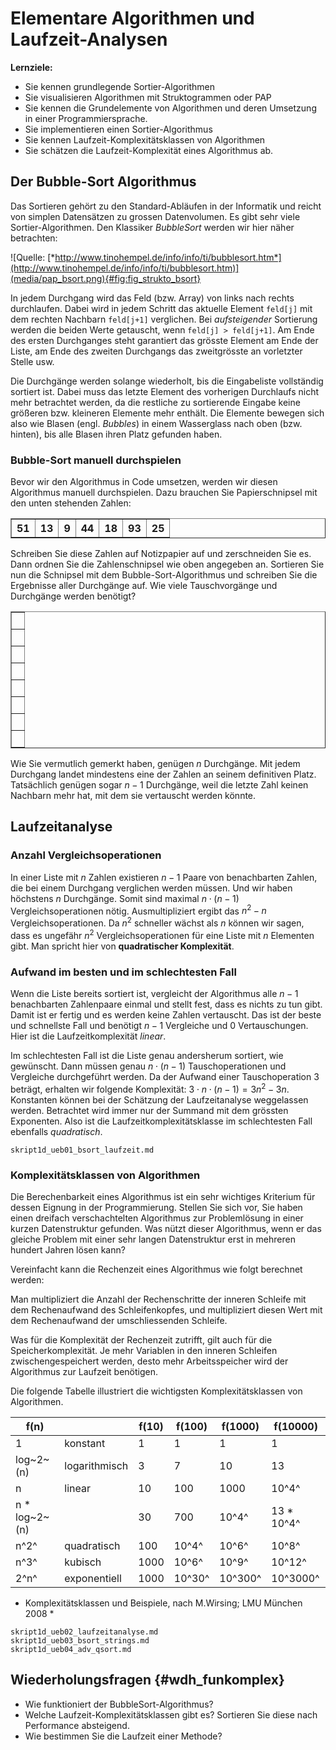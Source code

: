 # Elementare Algorithmen und Laufzeit-Analysen

**Lernziele:**

* Sie kennen grundlegende Sortier-Algorithmen
* Sie visualisieren Algorithmen mit Struktogrammen oder PAP
* Sie kennen die Grundelemente von Algorithmen und deren Umsetzung in einer Programmiersprache.
* Sie implementieren einen Sortier-Algorithmus
* Sie kennen Laufzeit-Komplexitätsklassen von Algorithmen
* Sie schätzen die Laufzeit-Komplexität eines Algorithmus ab.


## Der Bubble-Sort Algorithmus

Das Sortieren gehört zu den Standard-Abläufen in der Informatik und
reicht von simplen Datensätzen zu grossen Datenvolumen. Es gibt sehr
viele Sortier-Algorithmen. Den Klassiker *BubbleSort* werden wir hier näher betrachten:

![Quelle:
[*http://www.tinohempel.de/info/info/ti/bubblesort.htm*](http://www.tinohempel.de/info/info/ti/bubblesort.htm)](media/pap_bsort.png){#fig:fig_strukto_bsort}


In jedem Durchgang wird das Feld (bzw. Array) von links nach rechts
durchlaufen. Dabei wird in jedem Schritt das aktuelle Element `feld[j]`
mit dem rechten Nachbarn `feld[j+1]` verglichen. Bei *aufsteigender*
Sortierung werden die beiden Werte getauscht, wenn `feld[j] > feld[j+1]`. 
Am Ende des ersten Durchganges steht garantiert das grösste Element am Ende der
Liste, am Ende des zweiten Durchgangs das zweitgrösste an vorletzter Stelle usw.

Die Durchgänge werden solange wiederholt, bis die Eingabeliste
vollständig sortiert ist. Dabei muss das letzte Element des vorherigen
Durchlaufs nicht mehr betrachtet werden, da die restliche zu sortierende
Eingabe keine größeren bzw. kleineren Elemente mehr enthält. Die
Elemente bewegen sich also wie Blasen (engl. *Bubbles*) in einem Wasserglass
nach oben (bzw. hinten), bis alle Blasen ihren Platz gefunden haben.

### Bubble-Sort manuell durchspielen

Bevor wir den Algorithmus in Code umsetzen, werden wir diesen
Algorithmus manuell durchspielen. Dazu brauchen Sie Papierschnipsel mit
den unten stehenden Zahlen:

<table border = 1>
<tr>
<th>51</th><th>13</th><th> 9</th><th> 44</th><th> 18</th><th> 93</th><th> 25</th>
</tr>
</table>

Schreiben Sie diese Zahlen auf Notizpapier auf und zerschneiden Sie es.
Dann ordnen Sie die Zahlenschnipsel wie oben angegeben an. Sortieren Sie
nun die Schnipsel mit dem Bubble-Sort-Algorithmus und schreiben Sie die
Ergebnisse aller Durchgänge auf. Wie viele Tauschvorgänge und Durchgänge
werden benötigt?

<table width="100%" border = 1>
<tr>
<td>&nbsp;</td>
</tr>
<tr>
<td>&nbsp;</td>
</tr>
<tr>
<td>&nbsp;</td>
</tr>
<tr>
<td>&nbsp;</td>
</tr>
<tr>
<td>&nbsp;</td>
</tr>
<tr>
<td>&nbsp;</td>
</tr>
<tr>
<td>&nbsp;</td>
</tr>
<tr>
<td>&nbsp;</td>
</tr>

</table>

Wie Sie vermutlich gemerkt haben, genügen $n$ Durchgänge. Mit jedem
Durchgang landet mindestens eine der Zahlen an seinem definitiven Platz. Tatsächlich genügen sogar $n-1$ Durchgänge, weil die letzte Zahl keinen Nachbarn mehr hat, mit dem sie vertauscht werden könnte.

## Laufzeitanalyse

### Anzahl Vergleichsoperationen

In einer Liste mit $n$ Zahlen existieren $n-1$ Paare von benachbarten
Zahlen, die bei einem Durchgang verglichen werden müssen. Und wir haben
höchstens $n$ Durchgänge. Somit sind maximal $n \cdot (n-1)$ Vergleichsoperationen
 nötig. Ausmultipliziert ergibt das $n^2-n$ Vergleichsoperationen. Da $n^2$ schneller wächst als $n$ können wir sagen, dass es ungefähr $n^2$ Vergleichsoperationen für eine Liste mit $n$ Elementen gibt. Man spricht hier von **quadratischer Komplexität**.

### Aufwand im besten und im schlechtesten Fall

Wenn die Liste bereits sortiert ist, vergleicht der Algorithmus alle
$n-1$ benachbarten Zahlenpaare einmal und stellt fest, dass es nichts zu
tun gibt. Damit ist er fertig und es werden keine Zahlen vertauscht. Das
ist der beste und schnellste Fall und benötigt $n-1$ Vergleiche und 0
Vertauschungen. Hier ist die Laufzeitkomplexität *linear*.

Im schlechtesten Fall ist die Liste genau andersherum sortiert, wie gewünscht. Dann müssen genau $n \cdot (n-1)$ Tauschoperationen und Vergleiche durchgeführt werden. Da der Aufwand einer Tauschoperation $3$ beträgt, erhalten wir folgende Komplexität: $3 \cdot n \cdot (n-1) = 3n^2 - 3n$. Konstanten können bei der Schätzung der Laufzeitanalyse weggelassen werden. Betrachtet wird immer nur der Summand mit dem grössten Exponenten.  Also ist die Laufzeitkomplexitätsklasse im schlechtesten Fall ebenfalls *quadratisch*.

```include
skript1d_ueb01_bsort_laufzeit.md
```


### Komplexitätsklassen von Algorithmen

Die Berechenbarkeit eines Algorithmus ist ein sehr wichtiges Kriterium
für dessen Eignung in der Programmierung. Stellen Sie sich vor, Sie
haben einen dreifach verschachtelten Algorithmus zur Problemlösung in
einer kurzen Datenstruktur gefunden. Was nützt dieser Algorithmus, wenn
er das gleiche Problem mit einer sehr langen Datenstruktur erst in
mehreren hundert Jahren lösen kann?

Vereinfacht kann die Rechenzeit eines Algorithmus wie folgt berechnet
werden:

Man multipliziert die Anzahl der Rechenschritte der inneren
Schleife mit dem Rechenaufwand des Schleifenkopfes, und multipliziert
diesen Wert mit dem Rechenaufwand der umschliessenden Schleife.

Was für die Komplexität der Rechenzeit zutrifft, gilt auch für die
Speicherkomplexität. Je mehr Variablen in den inneren Schleifen
zwischengespeichert werden, desto mehr Arbeitsspeicher wird der
Algorithmus zur Laufzeit benötigen.

Die folgende Tabelle illustriert die wichtigsten Komplexitätsklassen von
Algorithmen.

|**f(n)**         |               | **f(10)** |  **f(100)**  | **f(1000)** |  **f(10000)** |
| --------------- | ------------- | ----------| -------------| ------------| --------------|
| 1               | konstant      | 1         | 1            | 1           | 1
| log~2~(n)       | logarithmisch | 3         | 7            | 10          | 13
| n               | linear        | 10        | 100          | 1000        | 10^4^
| n \* log~2~(n)  |               | 30        | 700          | 10^4^       | 13 \* 10^4^
| n^2^            | quadratisch   | 100       | 10^4^        | 10^6^       | 10^8^
| n^3^            | kubisch       | 1000      | 10^6^        | 10^9^       | 10^12^
| 2^n^            | exponentiell  | 1000      | 10^30^       | 10^300^     | 10^3000^

* Komplexitätsklassen und Beispiele, nach M.Wirsing; LMU München 2008 *

```include
skript1d_ueb02_laufzeitanalyse.md
skript1d_ueb03_bsort_strings.md
skript1d_ueb04_adv_qsort.md
```

## Wiederholungsfragen {#wdh_funkomplex}

* Wie funktioniert der BubbleSort-Algorithmus?
* Welche Laufzeit-Komplexitätsklassen gibt es? Sortieren Sie diese nach Performance absteigend.
* Wie bestimmen Sie die Laufzeit einer Methode?

